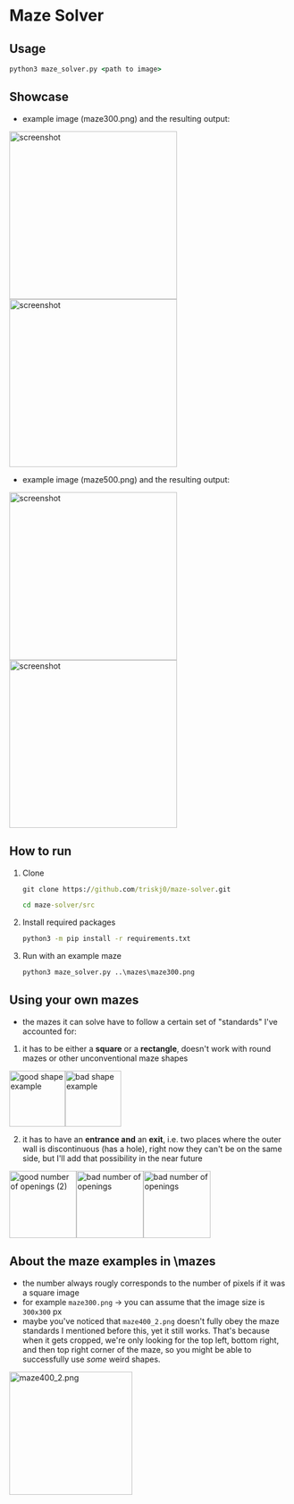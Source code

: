 # Maze Solver

## Usage
``` cmd
python3 maze_solver.py <path to image>
```

## Showcase

- example image (maze300.png) and the resulting output:

<img src="https://github.com/triskj0/maze-solver/blob/main/mazes/maze300.png" alt="screenshot" width="300"/> <img src="https://github.com/triskj0/maze-solver/blob/main/screenshots/maze300result.png" alt="screenshot" width="300"/>

- example image (maze500.png) and the resulting output:

<img src="https://github.com/triskj0/maze-solver/blob/main/mazes/maze500.png" alt="screenshot" width="300"/> <img src="https://github.com/triskj0/maze-solver/blob/main/screenshots/maze500result.png" alt="screenshot" width="300"/>

## How to run
1. Clone
	```cmd
	git clone https://github.com/triskj0/maze-solver.git

 	cd maze-solver/src
	```

2. Install required packages
	```cmd
	python3 -m pip install -r requirements.txt
	```

3. Run with an example maze
	```cmd
	python3 maze_solver.py ..\mazes\maze300.png
	```

## Using your own mazes
- the mazes it can solve have to follow a certain set of "standards" I've accounted for:

1) it has to be either a **square** or a **rectangle**, doesn't work with round mazes or other unconventional maze shapes

<img src="https://github.com/triskj0/maze-solver/blob/main/screenshots/good_shape.png" alt="good shape example" width="100"/><img src="https://github.com/triskj0/maze-solver/blob/main/screenshots/bad_shape.png" alt="bad shape example" width="100"/>

2) it has to have an **entrance and** an **exit**, i.e. two places where the outer wall is discontinuous (has a hole), right now they can't be on the same side, but I'll add that possibility in the near future

<img src="https://github.com/triskj0/maze-solver/blob/main/screenshots/good_num_openings.png" alt="good number of openings (2)" width="120"/><img src="https://github.com/triskj0/maze-solver/blob/main/screenshots/bad_num_openings.png" alt="bad number of openings" width="120"/><img src="https://github.com/triskj0/maze-solver/blob/main/screenshots/bad_num_openings1.png" alt="bad number of openings" width="120"/>

## About the maze examples in \mazes
- the number always rougly corresponds to the number of pixels if it was a square image
- for example `maze300.png` -> you can assume that the image size is `300x300` px
- maybe you've noticed that `maze400_2.png` doesn't fully obey the maze standards I mentioned before this, yet it still works. That's because when it gets cropped, we're only looking for the top left, bottom right, and then top right corner of the maze, so you might be able to successfully use *some* weird shapes.

<img src="https://github.com/triskj0/maze-solver/blob/main/mazes/maze400_2.png" alt="maze400_2.png" width="220"/>
